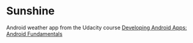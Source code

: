 # Sunshine

Android weather app from the Udacity course [Developing Android Apps: Android Fundamentals](https://www.udacity.com/course/ud853)
